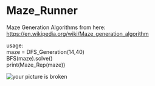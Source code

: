 # Maze_Runner

Maze Generation Algorithms from here:  
https://en.wikipedia.org/wiki/Maze_generation_algorithm


usage:  
maze = DFS_Generation(14,40)  
BFS(maze).solve()  
print(Maze_Rep(maze))  

![your picture is broken](https://i.imgur.com/OZN2Iq0.png)
